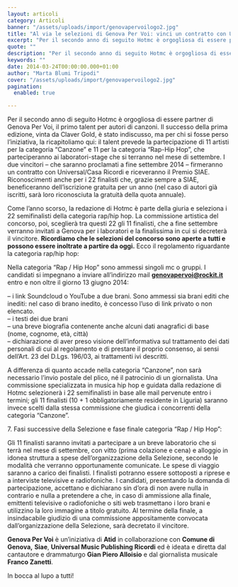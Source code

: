 ```yaml
---
layout: articoli
category: Articoli
banner: "/assets/uploads/import/genovapervoilogo2.jpg"
title: "Al via le selezioni di Genova Per Voi: vinci un contratto con Universal!"
excerpt: "Per il secondo anno di seguito Hotmc è orgogliosa di essere partner di Genova Per Voi, il primo talent per autori di canzoni. Il successo della prima edizione, vinta da Claver Gold, è stato indiscusso, ma per chi si fosse perso l’iniziativa, la ricapitoliamo qui: il talent prevede la partecipazione di 11 artisti per la [&hellip"
quote: ""
description: "Per il secondo anno di seguito Hotmc è orgogliosa di essere partner di Genova Per Voi, il primo talent per autori di canzoni. Il successo della prima edizione, vinta da Claver Gold, è stato indiscusso, ma per chi si fosse perso l’iniziativa, la ricapitoliamo qui: il talent prevede la partecipazione di 11 artisti per la [&hellip"
keywords: ""
date: 2014-03-24T00:00:00.000+01:00
author: "Marta Blumi Tripodi"
cover: "/assets/uploads/import/genovapervoilogo2.jpg"
pagination:
  enabled: true

---
```


[](https://hotmc.com/wp-content/uploads/2014/03/genovapervoilogo2.jpg)

Per il secondo anno di seguito Hotmc è orgogliosa di essere partner di Genova Per Voi, il primo talent per autori di canzoni. Il successo della prima edizione, vinta da Claver Gold, è stato indiscusso, ma per chi si fosse perso l’iniziativa, la ricapitoliamo qui: il talent prevede la partecipazione di 11 artisti per la categoria “Canzone” e 11 per la categoria “Rap-Hip Hop”, che parteciperanno ai laboratori-stage che si terranno nel mese di settembre. I due vincitori – che saranno proclamati a fine settembre 2014 – firmeranno un contratto con Universal/Casa Ricordi e riceveranno il Premio SIAE. Riconoscimenti anche per i 22 finalisti che, grazie sempre a SIAE, beneficeranno dell’iscrizione gratuita per un anno (nel caso di autori già iscritti, sarà loro riconosciuta la gratuità della quota annuale).

Come l’anno scorso, la redazione di Hotmc è parte della giuria e seleziona i 22 semifinalisti della categoria rap/hip hop. La commissione artistica del concorso, poi, sceglierà tra questi 22 gli 11 finalisti, che a fine settembre verranno invitati a Genova per i laboratori e la finalissima in cui si decreterà il vincitore. **Ricordiamo che le selezioni del concorso sono aperte a tutti e possono essere inoltrate a partire da oggi.** Ecco il regolamento riguardante la categoria rap/hip hop:

Nella categoria “Rap / Hip Hop” sono ammessi singoli mc o gruppi. I candidati si impegnano a inviare all’indirizzo mail [**genovapervoi@rockit.it**](mailto:genovapervoi@rockit.it "mailto:genovapervoi@rockit.it") entro e non oltre il giorno 13 giugno 2014:

– i link Soundcloud o YouTube a due brani. Sono ammessi sia brani editi che inediti: nel caso di brano inedito, è concesso l’uso di link privato o non elencato.  
– i testi dei due brani  
– una breve biografia contenente anche alcuni dati anagrafici di base (nome, cognome, età, città)  
– dichiarazione di aver preso visione dell’informativa sul trattamento dei dati personali di cui al regolamento e di prestare il proprio consenso, ai sensi dell’Art. 23 del D.Lgs. 196/03, ai trattamenti ivi descritti.

A differenza di quanto accade nella categoria “Canzone”, non sarà necessario l’invio postale del plico, né il patrocinio di un giornalista. Una commissione specializzata in musica hip hop e guidata dalla redazione di Hotmc selezionerà i 22 semifinalisti in base alle mail pervenute entro i termini; gli 11 finalisti (10 + 1 obbligatoriamente residente in Liguria) saranno invece scelti dalla stessa commissione che giudica i concorrenti della categoria “Canzone”.

7\. Fasi successive della Selezione e fase finale categoria “Rap / Hip Hop”:

Gli 11 finalisti saranno invitati a partecipare a un breve laboratorio che si terrà nel mese di settembre, con vitto (prima colazione e cena) e alloggio in idonea struttura a spese dell’organizzazione della Selezione, secondo le modalità che verranno opportunamente comunicate. Le spese di viaggio saranno a carico dei finalisti. I finalisti potranno essere sottoposti a riprese e a interviste televisive e radiofoniche. I candidati, presentando la domanda di partecipazione, accettano e dichiarano sin d’ora di non avere nulla in contrario e nulla a pretendere a che, in caso di ammissione alla finale, emittenti televisive o radiofoniche o siti web trasmettano i loro brani e utilizzino la loro immagine a titolo gratuito. Al termine della finale, a insindacabile giudizio di una commissione appositamente convocata dall’organizzazione della Selezione, sarà decretato il vincitore.

**Genova Per Voi** è un’iniziativa di **Atid** in collaborazione con **Comune di Genova,** **Siae**, **Universal Music Publishing Ricordi** ed è ideata e diretta dal cantautore e drammaturgo **Gian Piero Alloisio** e dal giornalista musicale **Franco Zanetti**.

In bocca al lupo a tutti!